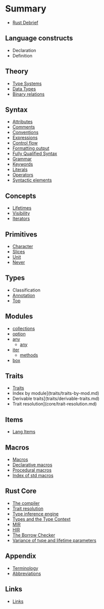 # Summary

- [Rust Debrief](README.md)

## Language constructs
- Declaration
- Definition


## Theory
- [Type Systems](theory/type-systems/type-systems.md)
- [Data Types](theory/types/data-types.md)
- [Binary relations](theory/math/binary-relations.md)

## Syntax
- [Attributes](syntax/attributes.md)
- [Comments](syntax/comments.md)
- [Conventions](syntax/conventions.md)
- [Expressions](syntax/expressions.md)
- [Control flow](syntax/control-flow.md)
- [Formatting output](syntax/format.md)
- [Fully Qualified Syntax](syntax/fully-qualified-syntax.md)
- [Grammar](syntax/grammar.md)
- [Keywords](syntax/keywords.md)
- [Literals](syntax/literals.md)
- [Operators](syntax/operators.md)
- [Syntactic elements](syntax/syntactic-elements.md)


## Concepts
- [Lifetimes](concepts/lifetimes/lifetimes.md)
- [Visibility](concepts/visibility.md)
- [Iterators](concepts/iterators.md)

## Primitives
- [Character](primitives/char/char.md)
- [Slices](primitives/slice/slice.md)
- [Unit](primitives/unit/unit.md)
- [Never](primitives/never/never.md)

## Types
- Classification
- [Annotation](types/type-annotation.md)
- [Top](types/type_top.md)

## Modules
- [collections](modules/collections/README.md)
- [option](modules/option/README.md)
- [any](modules/any/any.md)
  - [any](modules/any/any-trait.md)
- [iter](modules/iter/README.md)
  - [methods](modules/iter/methods-all.md)
- [box](modules/boxed/box.md)


## Traits
- [Traits](traits/README.md)
- Index by module](traits/traits-by-mod.md)
- Derivable traits](traits/derivable-traits.md)
- Trait resolution](core/trait-resolution.md)


## Items
- [Lang Items](items/README.md)


## Macros
- [Macros](macros/macro.md)
- [Declarative macros](macros/macro-declerative.md)
- [Procedural macros](macros/macro-procedural.md)
- [Index of std macros](macros/macro-index.md)


## Rust Core
- [The compiler](core/compiler.md)
- [Trait resolution](core/rustc/trait-resolution.md)
- [Type inference engine](core/rustc/type-inference-engine.md)
- [Types and the Type Context](core/rustc/types-and-the-type-context.md)
- [MIR](core/rustc/mir.md)
- [HIR](core/rustc/hir.md)
- [The Borrow Checker](core/rustc/borrow-checker.md)
- [Variance of type and lifetime parameters](core/rustc/variance-of-type-and-lifetime-parameters.md)


## Appendix
- [Terminology](appendix/terminology.md)
- [Abbreviations](appendix/abbreviations.md)

## Links
- [Links](links/README.md)

